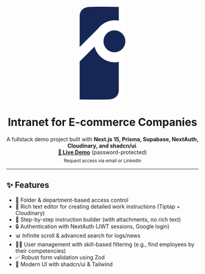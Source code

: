 <p align="center">
  <picture>
  <source media="(prefers-color-scheme: dark)" srcset="assets/logo.png">
  <source media="(prefers-color-scheme: light)" srcset="assets/logo_blue.png">
  <img alt="Logo" src="assets/logo_blue.png" width="120">
</picture>
</p>

<h1 align="center">Intranet for E-commerce Companies</h1>

<p align="center">
  A fullstack demo project built with <b>Next.js 15, Prisma, Supabase, NextAuth, Cloudinary, and shadcn/ui</b>.
  <br />
  <a href="https://introno-demo.vercel.app/" target="_blank"><strong>🔗 Live Demo</strong></a> (password-protected)
  <br />
  <sub>Request access via email or LinkedIn</sub>
</p>

---

## ✨ Features
- 📂 Folder & department-based access control
- 📝 Rich text editor for creating detailed work instructions (Tiptap + Cloudinary)
- 🔢 Step-by-step instruction builder (with attachments, no rich text)
- 🔒 Authentication with NextAuth (JWT sessions, Google login)
- 📊 Infinite scroll & advanced search for logs/news
- 🧑‍💼 User management with skill-based filtering (e.g., find employees by their competencies)
- ✅ Robust form validation using Zod
- 🎨 Modern UI with shadcn/ui & Tailwind
